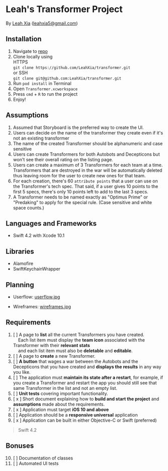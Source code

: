 # Leah's Transformer Project

By [Leah Xia](http://leahxia.com) ([leahxia5@gmail.com](mailto:leahxia5@gmail.com))

## Installation
1. Navigate to [repo](https://github.com/LeahXia/transformer) 
2. Clone locally using <br/>
HTTPS<br/>
`git clone https://github.com/LeahXia/transformer.git`<br/>
or SSH<br/>
`git clone git@github.com:LeahXia/transformer.git`<br/>
3.  Run `pod install` in Terminal
4. Open `Transformer.xcworkspace`
5. Press `cmd` + `R` to run the project
6. Enjoy!

## Assumptions
1. Assumed that Storyboard is the preferred way to create the UI.
2. Users can decide on the name of the transformer they create even if it's not an existing transformer
3. The name of the created Transformer should be alphanumeric and case sensitive
4. Users can create Transformers for both Autobots and Decepticons but won't see their overall rating on the listing page.
5. Users can create a maximum of 3 Transformers for each team at a time. Transformers that are destroyed in the war will be automatically deleted thus leaving room for the user to create new ones for that team.
6. For each creation, there's 60 `attribute points` that a user can use on the Transformer's tech spec. That said, if a user gives 10 points to the first 5 specs, there's only 10 points left to add to the last 3 specs.
7. A Transformer needs to be named exactly as "Optimus Prime" or "Predaking" to apply for the special rule. (Case sensitive and white space counts.)


## Languages and Frameworks
- Swift 4.2 with Xcode 10.1

## Libraries
- Alamofire
- SwiftKeychainWrapper

## Planning
- Userflow: [userflow.jpg](./planning/userflow.jpg)

- Wireframes: [wireframes.jpg](./planning/wireframes.jpg)

## Requirements
1. [  ] A page to <strong>list</strong> all the current Transformers you have created. <br/>
&nbsp;&nbsp;&nbsp;&nbsp;Each list item must display the <strong>team icon</strong> associated with the Transformer with their <strong>relevant stats</strong> <br/>
&nbsp;&nbsp;&nbsp;&nbsp;and each list item must also be <strong>deletable</strong> and <strong>editable</strong>.
2. [  ] A page to <strong>create</strong> a new Transformer.
3. [  ] <strong>A button</strong> that wages a war between the Autobots and the Decepticons that you have
created and <strong>displays the results</strong> in any way you like. 
4. [  ] The application must <strong>maintain its state after a restart</strong>, for example, if you create a
Transformer and restart the app you should still see that same Transformer in the list and
not an empty list.
5. [  ] <strong>Unit tests</strong> covering important functionality.
6. [ x ] Short document explaining how to <strong>build and start the project</strong> and <strong>assumptions</strong> made about the
requirements.
7. [ x ] Application must target <strong>iOS 10 and above</strong>
8. [  ] Application should be a <strong>responsive universal</strong> application
9. [ x ] Application can be built in either Objective-C or Swift (preferred)<br/>
>Swift 4.2

## Bonuses
10. [  ] Documentation of classes
11. [  ] Automated UI tests
